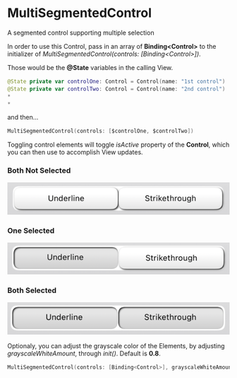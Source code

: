 # MultiSegmentedControl
A segmented control supporting multiple selection

In order to use this Control, pass in an array of **Binding\<Control>** to the initializer of _MultiSegmentedControl(controls: [Binding\<Control>])_.

Those would be the **@State** variables in the calling View.

``` swift
@State private var controlOne: Control = Control(name: "1st control")
@State private var controlTwo: Control = Control(name: "2nd control")
*
*
```
and then...

``` swift
MultiSegmentedControl(controls: [$controlOne, $controlTwo])
```

Toggling control elements will toggle _isActive_ property of the **Control**, which you can then use to accomplish View updates.
 
### Both Not Selected
![Both NOT selected](Sources/Images/BothNotSelected.png)
### One Selected
![One selected](Sources/Images/OneSelected.png)
### Both Selected
![Both selected](Sources/Images/BothSelected.png)

Optionaly, you can adjust the grayscale color of the Elements, by adjusting _grayscaleWhiteAmount_, through _init()_. Default is **0.8**.

``` swift
MultiSegmentedControl(controls: [Binding<Control>], grayscaleWhiteAmount: CGFloat)
```
